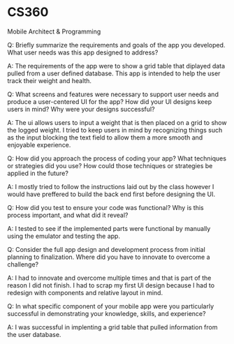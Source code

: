 # CS360
Mobile Architect &amp; Programming

Q: Briefly summarize the requirements and goals of the app you developed. What user needs was this app designed to address?

A: The requirements of the app were to show a grid table that diplayed data pulled from a user defined database. This app is intended to help the user track their weight and health.

Q: What screens and features were necessary to support user needs and produce a user-centered UI for the app? How did your UI designs keep users in mind? Why were your designs successful?

A: The ui allows users to input a weight that is then placed on a grid to show the logged weight. I tried to keep users in mind by recognizing things such as the input blocking the text field to allow them a more smooth and enjoyable experience.

Q: How did you approach the process of coding your app? What techniques or strategies did you use? How could those techniques or strategies be applied in the future?

A: I mostly tried to follow the instructions laid out by the class however I would have preffered to build the back end first before designing the UI.

Q: How did you test to ensure your code was functional? Why is this process important, and what did it reveal?

A: I tested to see if the implemented parts were functional by manually using the emulator and testing the app.

Q: Consider the full app design and development process from initial planning to finalization. Where did you have to innovate to overcome a challenge?

A: I had to innovate and overcome multiple times and that is part of the reason I did not finish. I had to scrap my first UI design because I had to redesign with components and relative layout in mind. 

Q: In what specific component of your mobile app were you particularly successful in demonstrating your knowledge, skills, and experience?

A: I was successful in implenting a grid table that pulled information from the user database. 

